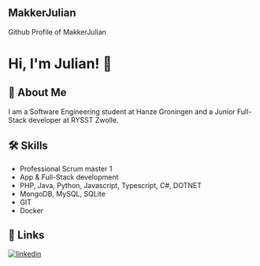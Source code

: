 
## MakkerJulian
Github Profile of MakkerJulian



# Hi, I'm Julian! 👋


## 🚀 About Me

I am a Software Engineering student at Hanze Groningen and a Junior Full-Stack developer at RYSST Zwolle. 

## 🛠 Skills

- Professional Scrum master 1
- App & Full-Stack development
- PHP, Java, Python, Javascript, Typescript, C#, DOTNET
- MongoDB, MySQL, SQLite
- GIT
- Docker


## 🔗 Links

[![linkedin](https://img.shields.io/badge/linkedin-0A66C2?style=for-the-badge&logo=linkedin&logoColor=white)](https://www.linkedin.com/in/julian-kloosterhuis-968584266/)

